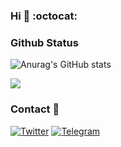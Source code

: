### Hi 👋 :octocat:

  ### Github Status
  <div display="flex">
  
![Anurag's GitHub stats](https://github-readme-stats.vercel.app/api?username=jamshdbek&show_icons=true&bg_color=00000000&text_color=afbac4)

![](https://github-readme-stats.vercel.app/api/top-langs/?username=jamshdbek&layout=compact&bg_color=242930&border_color=0000&title_color=fff&text_color=afbac4&border_radius=20)
  </div>
  
  ### Contact 📨

[![Twitter](https://img.shields.io/badge/@Jash-1DA1F2?style=for-the-badge&logo=twitter&logoColor=white)](https://twitter.com/CascadeNets)
[![Telegram](https://img.shields.io/badge/@Jamshid-2CA5E0?style=for-the-badge&logo=telegram&logoColor=white)](https://t.me/jamshid_ibroximov)



 
